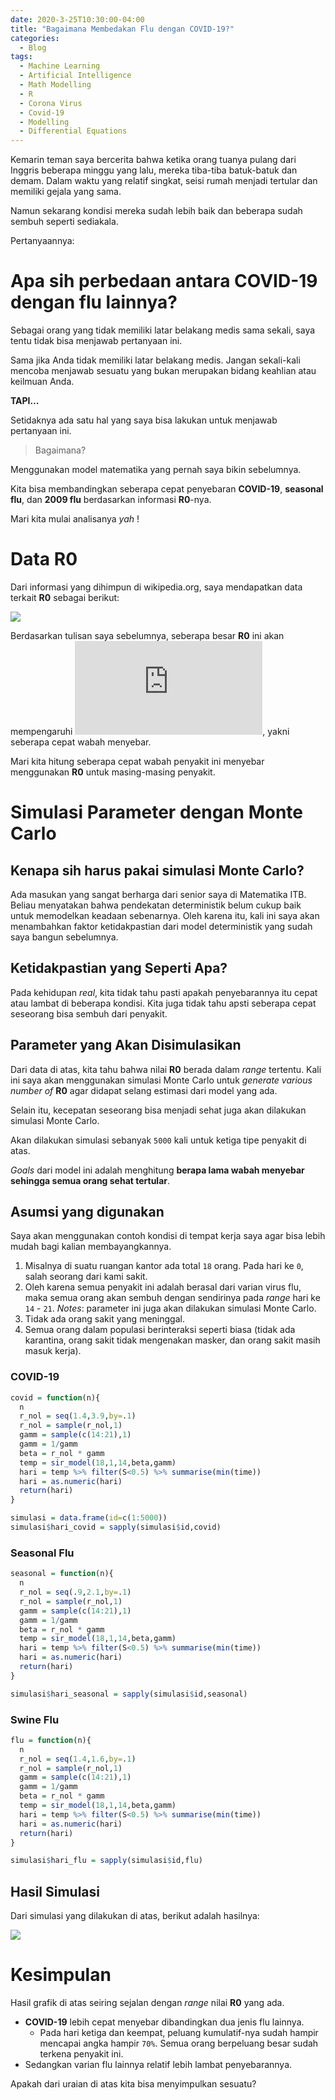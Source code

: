 ```yaml
---
date: 2020-3-25T10:30:00-04:00
title: "Bagaimana Membedakan Flu dengan COVID-19?"
categories:
  - Blog
tags:
  - Machine Learning
  - Artificial Intelligence
  - Math Modelling
  - R
  - Corona Virus
  - Covid-19
  - Modelling
  - Differential Equations
---
```


Kemarin teman saya bercerita bahwa ketika orang tuanya pulang dari
Inggris beberapa minggu yang lalu, mereka tiba-tiba batuk-batuk dan
demam. Dalam waktu yang relatif singkat, seisi rumah menjadi tertular
dan memiliki gejala yang sama.

Namun sekarang kondisi mereka sudah lebih baik dan beberapa sudah sembuh
seperti sediakala.

Pertanyaannya:

# Apa sih perbedaan antara COVID-19 dengan flu lainnya?

Sebagai orang yang tidak memiliki latar belakang medis sama sekali, saya
tentu tidak bisa menjawab pertanyaan ini.

Sama jika Anda tidak memiliki latar belakang medis. Jangan sekali-kali
mencoba menjawab sesuatu yang bukan merupakan bidang keahlian atau
keilmuan Anda.

**TAPI…**

Setidaknya ada satu hal yang saya bisa lakukan untuk menjawab pertanyaan
ini.

> Bagaimana?

Menggunakan model matematika yang pernah saya bikin sebelumnya.

Kita bisa membandingkan seberapa cepat penyebaran **COVID-19**,
**seasonal flu**, dan **2009 flu** berdasarkan informasi **R0**-nya.

Mari kita mulai analisanya *yah* \!

# Data **R0**

Dari informasi yang dihimpun di wikipedia.org, saya mendapatkan data
terkait **R0** sebagai berikut:

![](https://raw.githubusercontent.com/ikanx101/belajaR/master/Bukan%20Infografis/nrc%20corona/posting_files/figure-gfm/unnamed-chunk-1-1.png)<!-- -->

Berdasarkan tulisan saya sebelumnya, seberapa besar **R0** ini akan
mempengaruhi ![\\beta](https://latex.codecogs.com/png.latex?%5Cbeta
"\\beta"), yakni seberapa cepat wabah menyebar.

Mari kita hitung seberapa cepat wabah penyakit ini menyebar menggunakan
**R0** untuk masing-masing penyakit.

# Simulasi Parameter dengan Monte Carlo

## Kenapa sih harus pakai simulasi Monte Carlo?

Ada masukan yang sangat berharga dari senior saya di Matematika ITB.
Beliau menyatakan bahwa pendekatan deterministik belum cukup baik untuk
memodelkan keadaan sebenarnya. Oleh karena itu, kali ini saya akan
menambahkan faktor ketidakpastian dari model deterministik yang sudah
saya bangun sebelumnya.

## Ketidakpastian yang Seperti Apa?

Pada kehidupan *real*, kita tidak tahu pasti apakah penyebarannya itu
cepat atau lambat di beberapa kondisi. Kita juga tidak tahu apsti
seberapa cepat seseorang bisa sembuh dari penyakit.

## Parameter yang Akan Disimulasikan

Dari data di atas, kita tahu bahwa nilai **R0** berada dalam *range*
tertentu. Kali ini saya akan menggunakan simulasi Monte Carlo untuk
*generate various number of* **R0** agar didapat selang estimasi dari
model yang ada.

Selain itu, kecepatan seseorang bisa menjadi sehat juga akan dilakukan
simulasi Monte Carlo.

Akan dilakukan simulasi sebanyak `5000` kali untuk ketiga tipe penyakit
di atas.

*Goals* dari model ini adalah menghitung **berapa lama wabah menyebar
sehingga semua orang sehat tertular**.

## Asumsi yang digunakan

Saya akan menggunakan contoh kondisi di tempat kerja saya agar bisa
lebih mudah bagi kalian membayangkannya.

1.  Misalnya di suatu ruangan kantor ada total `18` orang. Pada hari ke
    `0`, salah seorang dari kami sakit.
2.  Oleh karena semua penyakit ini adalah berasal dari varian virus flu,
    maka semua orang akan sembuh dengan sendirinya pada *range* hari ke
    `14` - `21`. *Notes*: parameter ini juga akan dilakukan simulasi
    Monte Carlo.
3.  Tidak ada orang sakit yang meninggal.
4.  Semua orang dalam populasi berinteraksi seperti biasa (tidak ada
    karantina, orang sakit tidak mengenakan masker, dan orang sakit
    masih masuk kerja).

### **COVID-19**

``` r
covid = function(n){
  n
  r_nol = seq(1.4,3.9,by=.1)
  r_nol = sample(r_nol,1)
  gamm = sample(c(14:21),1)
  gamm = 1/gamm
  beta = r_nol * gamm
  temp = sir_model(18,1,14,beta,gamm)
  hari = temp %>% filter(S<0.5) %>% summarise(min(time))
  hari = as.numeric(hari)
  return(hari)
}

simulasi = data.frame(id=c(1:5000))
simulasi$hari_covid = sapply(simulasi$id,covid)
```

### **Seasonal Flu**

``` r
seasonal = function(n){
  n
  r_nol = seq(.9,2.1,by=.1)
  r_nol = sample(r_nol,1)
  gamm = sample(c(14:21),1)
  gamm = 1/gamm
  beta = r_nol * gamm
  temp = sir_model(18,1,14,beta,gamm)
  hari = temp %>% filter(S<0.5) %>% summarise(min(time))
  hari = as.numeric(hari)
  return(hari)
}

simulasi$hari_seasonal = sapply(simulasi$id,seasonal)
```

### **Swine Flu**

``` r
flu = function(n){
  n
  r_nol = seq(1.4,1.6,by=.1)
  r_nol = sample(r_nol,1)
  gamm = sample(c(14:21),1)
  gamm = 1/gamm
  beta = r_nol * gamm
  temp = sir_model(18,1,14,beta,gamm)
  hari = temp %>% filter(S<0.5) %>% summarise(min(time))
  hari = as.numeric(hari)
  return(hari)
}

simulasi$hari_flu = sapply(simulasi$id,flu)
```

## Hasil Simulasi

Dari simulasi yang dilakukan di atas, berikut adalah hasilnya:

![](https://raw.githubusercontent.com/ikanx101/belajaR/master/Bukan%20Infografis/nrc%20corona/posting_files/figure-gfm/unnamed-chunk-5-1.png)<!-- -->

# Kesimpulan

Hasil grafik di atas seiring sejalan dengan *range* nilai **R0** yang
ada.

  - **COVID-19** lebih cepat menyebar dibandingkan dua jenis flu
    lainnya.
      - Pada hari ketiga dan keempat, peluang kumulatif-nya sudah hampir
        mencapai angka hampir `70%`. Semua orang berpeluang besar sudah
        terkena penyakit ini.
  - Sedangkan varian flu lainnya relatif lebih lambat penyebarannya.

Apakah dari uraian di atas kita bisa menyimpulkan sesuatu?

